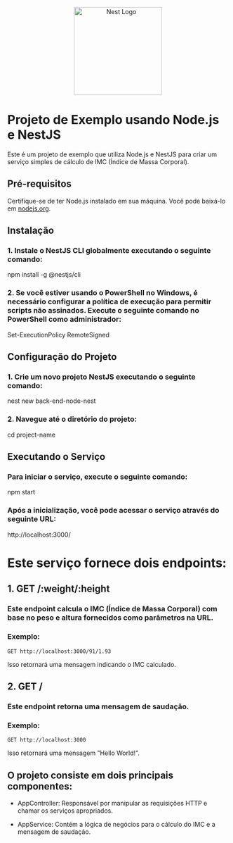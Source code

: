<p align="center">
  <a href="http://nestjs.com/" target="blank"><img src="https://nestjs.com/img/logo-small.svg" width="200" alt="Nest Logo" /></a>
</p>

# Projeto de Exemplo usando Node.js e NestJS

Este é um projeto de exemplo que utiliza Node.js e NestJS para criar um serviço simples de cálculo de IMC (Índice de Massa Corporal).

## Pré-requisitos

Certifique-se de ter Node.js instalado em sua máquina. Você pode baixá-lo em [nodejs.org](https://nodejs.org/en).

## Instalação

### 1. Instale o NestJS CLI globalmente executando o seguinte comando:
npm install -g @nestjs/cli

### 2. Se você estiver usando o PowerShell no Windows, é necessário configurar a política de execução para permitir scripts não assinados. Execute o seguinte comando no PowerShell como administrador:
Set-ExecutionPolicy RemoteSigned

## Configuração do Projeto

### 1. Crie um novo projeto NestJS executando o seguinte comando:
nest new back-end-node-nest

### 2. Navegue até o diretório do projeto:
cd project-name

## Executando o Serviço

### Para iniciar o serviço, execute o seguinte comando:
npm start

### Após a inicialização, você pode acessar o serviço através do seguinte URL:
http://localhost:3000/

# Este serviço fornece dois endpoints:

## 1. GET /:weight/:height

###    Este endpoint calcula o IMC (Índice de Massa Corporal) com base no peso e altura fornecidos como parâmetros na URL.

###   Exemplo:
    GET http://localhost:3000/91/1.93

Isso retornará uma mensagem indicando o IMC calculado.

## 2. GET /

### Este endpoint retorna uma mensagem de saudação.

###   Exemplo:
    GET http://localhost:3000

Isso retornará uma mensagem "Hello World!".

## O projeto consiste em dois principais componentes:

- AppController: Responsável por manipular as requisições HTTP e chamar os serviços apropriados.

- AppService: Contém a lógica de negócios para o cálculo do IMC e a mensagem de saudação.